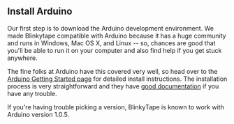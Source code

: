 ## Install Arduino

Our first step is to download the Arduino development environment. We made Blinkytape compatible with Arduino because it has a huge community and runs in Windows, Mac OS X, and Linux -- so, chances are good that you'll be able to run it on your computer and also find help if you get stuck anywhere.

The fine folks at Arduino have this covered very well, so head over to the [Arduino Getting Started page](http://arduino.cc/en/Guide/HomePage) for detailed install instructions. The installation process is very straightforward and they have [good documentation](http://arduino.cc/en/Guide/HomePage) if you have any trouble.

If you're having trouble picking a version, BlinkyTape is known to work with Arduino version 1.0.5.
